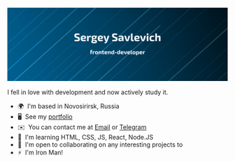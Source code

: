 [![Savlevich GitHub Banner](./logo.png)](https://savlevich.ru)

<!--
**Ssavl420/Ssavl420** is a ✨ _special_ ✨ repository because its `README.md` (this file) appears on your GitHub profile.

Here are some ideas to get you started:

- 🔭 I’m currently working on ...
- 🌱 I’m currently learning ...
- 👯 I’m looking to collaborate on ...
- 🤔 I’m looking for help with ...
- 💬 Ask me about ...
- 📫 How to reach me: ...
- 😄 Pronouns: ...
- ⚡ Fun fact: ...
-->
I fell in love with development and now actively study it.

- 🌍  I'm based in Novosirirsk, Russia
- 🖥️  See my [portfolio](https://savlevich.ru/)
- ✉️  You can contact me at [Email](mailto:sa.savlevich@gmail.com) or [Telegram](https://t.me/d_livsi)
- 🧠  I'm learning HTML, CSS, JS, React, Node.JS
- 🤝  I'm open to collaborating on any interesting projects to
- ⚡  I'm Iron Man!
